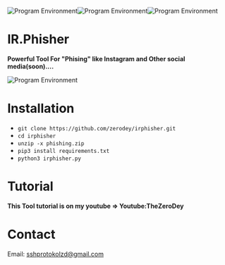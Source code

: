 ![Program Environment](https://github.com/zerodey/webrobber/blob/main/Classes/Your%20paragraph%20text(1).png)![Program Environment](https://github.com/zerodey/irphisher/blob/main/Your%20paragraph%20text(2).png)![Program Environment](https://github.com/zerodey/irphisher/blob/main/Your%20paragraph%20text(3).png)

# IR.Phisher
**Powerful Tool For "Phising" like Instagram and Other social media(soon)....**

![Program Environment](https://github.com/zerodey/irphisher/blob/main/github.png)

# Installation

* `git clone https://github.com/zerodey/irphisher.git`
* `cd irphisher`
* `unzip -x phishing.zip`
* `pip3 install requirements.txt`
* `python3 irphisher.py`

# Tutorial
**This Tool tutorial is on my youtube => Youtube:TheZeroDey**

# Contact
Email: sshprotokolzd@gmail.com

